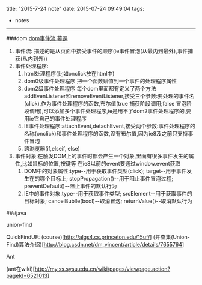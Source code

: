 title: "2015-7-24 note"
date: 2015-07-24 09:49:04
tags:
- notes

---

###dom
[dom事件流 慕课](http://www.imooc.com/learn/138)

1. 事件流: 描述的是从页面中接受事件的顺序(ie事件冒泡(从最内到最外),事件捕获(从内到外))
2. 事件处理程序:
    1. html处理程序(比如onclick放在html中)
    2. dom0级事件处理程序 把一个函数赋值到一个事件的处理程序属性
    3. dom2级事件处理程序 每个dom里面都有定义了两个方法addEvenListener和removeEventListener,接受三个参数:要处理的事件名(click),作为事件处理程序的函数,布尔值(true 捕获阶段调用;false 冒泡阶段调用),可以添加多个事件处理程序,ie是用不了dom2事件处理程序的,要用ie它自己的事件处理程序
    4. IE事件处理程序:attachEvent,detachEvent,接受两个参数:事件处理程序的名称(onclick)和事件处理程序的函数,没有布尔值,因为ie8及之前只支持事件冒泡
    5. 跨浏览器(if,elseif, else)
3. 事件对象:在触发DOM上的事件时都会产生一个对象,里面有很多事件发生的属性,比如鼠标的位置,按键等
    在ie8以前的event要通过window.event获取
    1. DOM中的对象属性:type--用于获取事件类型(click); target--用于事件发生在的哪个目标上; stopPropagation()--用于阻止事件冒泡过程; preventDefault()--阻止事件的默认行为
    2. IE中的事件对象:type--用于获取事件类型; srcElement--用于获取事件的目标对象; cancelBublle(bool)--取消冒泡; returnValue()--取消默认行为


###java

union-find

QuickFindUF:
(course)[http://algs4.cs.princeton.edu/15uf/]
(并查集(Union-Find)算法介绍)[http://blog.csdn.net/dm_vincent/article/details/7655764]

Ant

(ant在wiki)[http://my.ss.sysu.edu.cn/wiki/pages/viewpage.action?pageId=6521013]
